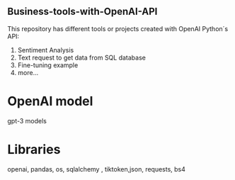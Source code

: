 ## Business-tools-with-OpenAI-API

This repository has different tools or projects created with OpenAI Python´s API:

1. Sentiment Analysis
2. Text request to get data from SQL database
4. Fine-tuning example
5. more...

# OpenAI model
gpt-3 models

# Libraries
openai, pandas, os, sqlalchemy , tiktoken,json, requests, bs4

